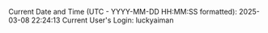 Current Date and Time (UTC - YYYY-MM-DD HH:MM:SS formatted): 2025-03-08 22:24:13
Current User's Login: luckyaiman
